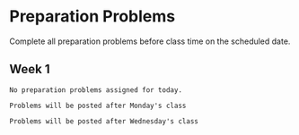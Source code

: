 Preparation Problems
============================


Complete all preparation problems before class time on the scheduled date.


## Week 1

```{dropdown} Day 1A: Monday, August 28th
No preparation problems assigned for today.

```

```{dropdown} Day 1B: Wednesday, August 30th
Problems will be posted after Monday's class

```

```{dropdown} Day 1C: Friday, September 1st
Problems will be posted after Wednesday's class

```